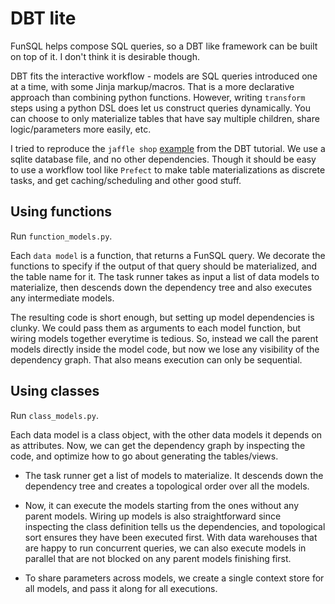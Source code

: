 # DBT lite

FunSQL helps compose SQL queries, so a DBT like framework can be built on top of it. I don't think it is desirable though.

DBT fits the interactive workflow - models are SQL queries introduced one at a time, with some Jinja markup/macros.  That is a more declarative approach than combining python functions.  However, writing `transform` steps using a python DSL does let us construct queries dynamically.  You can choose to only materialize tables that have say multiple children, share logic/parameters more easily, etc. 

I tried to reproduce the `jaffle shop` [example](https://github.com/dbt-labs/jaffle_shop) from the DBT tutorial.  We use a sqlite database file, and no other dependencies.  Though it should be easy to use a workflow tool like `Prefect` to make table materializations as discrete tasks, and get caching/scheduling and other good stuff. 

## Using functions

Run `function_models.py`. 

Each `data model` is a function, that returns a FunSQL query. We decorate the functions to specify if the output of that query should be materialized, and the table name for it.  The task runner takes as input a list of data models to materialize, then descends down the dependency tree and also executes any intermediate models.  

The resulting code is short enough, but setting up model dependencies is clunky.  We could pass them as arguments to each model function, but wiring models together everytime is tedious.  So, instead we call the parent models directly inside the model code, but now we lose any visibility of the dependency graph. That also means execution can only be sequential. 


## Using classes 

Run `class_models.py`.

Each data model is a class object, with the other data models it depends on as attributes.  Now, we can get the dependency graph by inspecting the code, and optimize how to go about generating the tables/views.  

* The task runner get a list of models to materialize. It descends down the dependency tree and creates a topological order over all the models. 

* Now, it can execute the models starting from the ones without any parent models. Wiring up models is also straightforward since inspecting the class definition tells us the dependencies, and topological sort ensures they have been executed first.  With data warehouses that are happy to run concurrent queries, we can also execute models in parallel that are not blocked on any parent models finishing first. 

* To share parameters across models, we create a single context store for all models, and pass it along for all executions. 